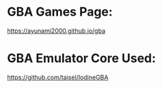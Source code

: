 # GBA Games Page:

https://ayunami2000.github.io/gba

# GBA Emulator Core Used:

https://github.com/taisel/IodineGBA

